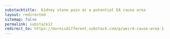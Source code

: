 ```yaml
---
substacktitle:  Kidney stone pain as a potential EA cause area
layout: redirected
sitemap: false
permalink: substack12
redirect_to: https://moreisdifferent.substack.com/p/weird-cause-area-1-kidney-stone-pain?s=w
---
```

